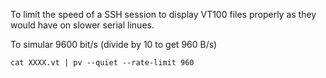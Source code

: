 To limit the speed of a SSH session to display VT100 files properly as they would have on slower serial linues.

To simular 9600 bit/s (divide by 10 to get 960 B/s)

`cat XXXX.vt | pv --quiet --rate-limit 960`
